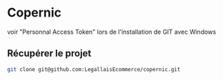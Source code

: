 # Copernic

voir "Personnal Access Token" lors de l'installation de GIT avec Windows

## Récupérer le projet

```sh
git clone git@github.com:LegallaisEcommerce/copernic.git
```
